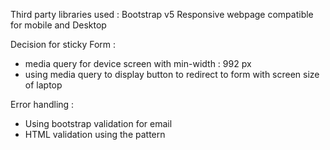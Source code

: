 Third party libraries used : Bootstrap v5
Responsive webpage compatible for mobile and Desktop

Decision for sticky Form : 
- media query for device screen with min-width : 992 px 
- using media query to display button to redirect to form with  screen size of laptop 

Error handling :
- Using bootstrap validation for email
- HTML validation using the pattern
